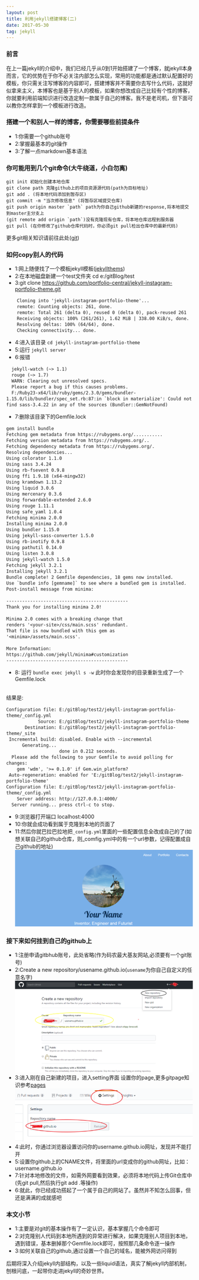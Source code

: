 ```yaml
---
layout: post
title: 利用jekyll搭建博客(二)
date: 2017-05-30 
tag: jekyll
---
```

### 前言
在上一篇jekyll的介绍中，我们已经几乎从0到1开始搭建了一个博客，就jekyll本身而言，它的优势在于你不必关注内部怎么实现，常用的功能都是通过默认配置好的模板，你只需关注写博客的内容即可，搭建博客并不需要你去写什么代码，这就好似拿来主义，本博客也是基于别人的模板，如果你想改成自己比较有个性的博客，你就要利用前端知识进行改造定制一款属于自己的博客。我不是老司机，但下面可以教你怎样拿到一个模板进行改造。
### 搭建一个和别人一样的博客，你需要哪些前提条件
* 1:你需要一个github账号
* 2:掌握最基本的git操作
* 3:了解一点markdown基本语法

### 你可能用到几个git命令(大牛绕道，小白勿离)
```
git init 初始化创建本地仓库
git clone path 克隆github上的项目资源源代码(path为目标地址)
git add . (将本地代码添加到暂存区)
git commit -m "当次修改信息" (将暂存区域提交仓库)
git push origin master `path` path为你自己github新建的response,将本地提交到master主分支上
(git remote add origin `path`)没有克隆现有仓库，将本地仓库远程到服务器
git pull (在你修改了github仓库代码时，你必须git pull检出仓库中的最新代码)
```
更多git相关知识请前往此处(<a href="http://marklodato.github.io/visual-git-guide/index-zh-cn.html">git</a>)
### 如何copy别人的代码
* 1:网上随便找了一个模板jekyll模板(<a href="http://jekyllthemes.org/">jekyllthems</a>)
* 2:在本地磁盘新建一个test文件夹 cd e:/gitBlog/test
* 3:git clone https://github.com/portfolio-central/jekyll-instagram-portfolio-theme.git

```
	Cloning into 'jekyll-instagram-portfolio-theme'...
	remote: Counting objects: 261, done.
	remote: Total 261 (delta 0), reused 0 (delta 0), pack-reused 261
	Receiving objects: 100% (261/261), 1.62 MiB | 338.00 KiB/s, done.
	Resolving deltas: 100% (64/64), done.
	Checking connectivity... done.

```
* 4:进入该目录 `cd jekyll-instagram-portfolio-theme`
* 5:运行 `jekyll server`
* 6:报错

```
  jekyll-watch (~> 1.1)
  rouge (~> 1.7)
  WARN: Clearing out unresolved specs.
  Please report a bug if this causes problems.
  F:/Ruby23-x64/lib/ruby/gems/2.3.0/gems/bundler-1.15.0/lib/bundler/spec_set.rb:87:in `block in materialize': Could not find sass-3.4.22 in any of the sources (Bundler::GemNotFound)

```
* 7:删除该目录下的Gemfile.lock

```
gem install bundle
Fetching gem metadata from https://rubygems.org/...........
Fetching version metadata from https://rubygems.org/..
Fetching dependency metadata from https://rubygems.org/.
Resolving dependencies...
Using colorator 1.1.0
Using sass 3.4.24
Using rb-fsevent 0.9.8
Using ffi 1.9.18 (x64-mingw32)
Using kramdown 1.13.2
Using liquid 3.0.6
Using mercenary 0.3.6
Using forwardable-extended 2.6.0
Using rouge 1.11.1
Using safe_yaml 1.0.4
Fetching minima 2.0.0
Installing minima 2.0.0
Using bundler 1.15.0
Using jekyll-sass-converter 1.5.0
Using rb-inotify 0.9.8
Using pathutil 0.14.0
Using listen 3.0.8
Using jekyll-watch 1.5.0
Fetching jekyll 3.2.1
Installing jekyll 3.2.1
Bundle complete! 2 Gemfile dependencies, 18 gems now installed.
Use `bundle info [gemname]` to see where a bundled gem is installed.
Post-install message from minima:

----------------------------------------------
Thank you for installing minima 2.0!

Minima 2.0 comes with a breaking change that
renders '<your-site>/css/main.scss' redundant.
That file is now bundled with this gem as
'<minima>/assets/main.scss'.

More Information:
https://github.com/jekyll/minima#customization
----------------------------------------------

```
* 8: 运行 `bundle exec jekyll s -w`
此时你会发现你的目录重新生成了一个Gemfile.lock
<br/>
结果是:

```
Configuration file: E:/gitBlog/test2/jekyll-instagram-portfolio-theme/_config.yml
            Source: E:/gitBlog/test2/jekyll-instagram-portfolio-theme
       Destination: E:/gitBlog/test2/jekyll-instagram-portfolio-theme/_site
 Incremental build: disabled. Enable with --incremental
      Generating...
                    done in 0.212 seconds.
  Please add the following to your Gemfile to avoid polling for changes:
    gem 'wdm', '>= 0.1.0' if Gem.win_platform?
 Auto-regeneration: enabled for 'E:/gitBlog/test2/jekyll-instagram-portfolio-theme'
Configuration file: E:/gitBlog/test2/jekyll-instagram-portfolio-theme/_config.yml
    Server address: http://127.0.0.1:4000/
  Server running... press ctrl-c to stop.

```
* 9:浏览器打开端口 localhost:4000
* 10:你就会成功看到属于克隆到本地的页面了
* 11:然后你就巴拉巴拉地把`_config.yml`里面的一些配置信息全改成自己的了(如想关联自己的github仓库，则_comfig.yml中的有一个url参数，记得配置成自己github的地址)
![](/images/jekyll/4.png)

### 接下来如何挂到自己的github上

* 1:注册申请gitbhub账号，此处省略(作为码农最大基友网站,必须要有一个git账号)
* 2:Create a new repository/usename.github.io(`usename`为你自己自定义的任意名字)
![](/images/jekyll/5.png)
* 3:进入刚在自己新建的项目，进入setting界面 设置你的page,更多gitpage知识参考<a href="https://pages.github.com/">pages</a>
![](/images/jekyll/6.png)
* 4:此时，你通过浏览器设置访问你的username.github.io网址，发现并不能打开
* 5:设置你github上的CNAME文件，将里面的url变成你的github网址，比如：username.github.io
* 7:针对本地修改的文件，如需外网要看到效果，必须将本地代码上传Git仓库中(先git pull,然后执行git add .等操作)
* 6:就此，你已经成功搭起了一个属于自己的网站了。虽然并不知怎么回事，但还是满满的成就感吧

### 本文小节

* 1:主要是对git的基本操作有了一定认识，基本掌握几个命令即可
* 2:对克隆别人代码到本地所遇到的异常进行解决，如果克隆别人项目到本地，遇到错误，基本删掉那个Gemfile.lock即可，按照那几条命令逐一操作
* 3:如何关联自己的github,通过设置一个自己的域名，能被外网访问得到

后期将深入介绍jekyll内部结构，以及一些liquid语法，真实了解jekyll内部机制，刨根问底，一起带你走进jekyll的奇妙世界。



